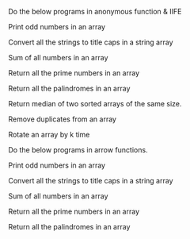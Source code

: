 Do the below programs in anonymous function & IIFE


   Print odd numbers in an array

   Convert all the strings to title caps in a string array

   Sum of all numbers in an array

   Return all the prime numbers in an array

   Return all the palindromes in an array

   Return median of two sorted arrays of the same size.

   Remove duplicates from an array

   Rotate an array by k time



Do the below programs in arrow functions.


   Print odd numbers in an array

   Convert all the strings to title caps in a string array

   Sum of all numbers in an array

   Return all the prime numbers in an array

   Return all the palindromes in an array

